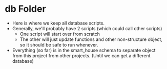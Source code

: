 # db Folder
* Here is where we keep all database scripts.
* Generally, we'll probably have 2 scripts (which could call other scripts)
    + One script will start over from scratch
    + The other will just update functions and other non-structure object, so it should be safe to run whenever.
* Everything (so far) is in the smart_house schema to separate object from this project from other projects. (Until we can get a different database)
